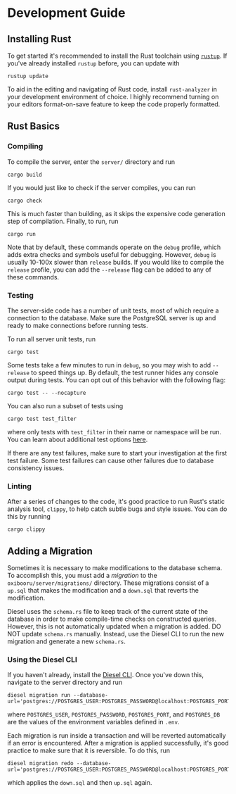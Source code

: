 # Development Guide
## Installing Rust
To get started it's recommended to install the Rust toolchain using [`rustup`](https://www.rust-lang.org/tools/install). If you've already installed `rustup` before, you can update with
```console
rustup update
```
To aid in the editing and navigating of Rust code, install `rust-analyzer` in your development environment of choice. I highly recommend turning on your editors format-on-save feature to keep the code properly formatted.

## Rust Basics
### Compiling
To compile the server, enter the `server/` directory and run
```console
cargo build
```
If you would just like to check if the server compiles, you can run
```console
cargo check
```
This is much faster than building, as it skips the expensive code generation step of compilation. Finally, to run, run
```console
cargo run
```
Note that by default, these commands operate on the `debug` profile, which adds extra checks and symbols useful for debugging. However, `debug` is usually 10-100x slower than `release` builds. If you would like to compile the `release` profile, you can add the `--release` flag can be added to any of these commands.

### Testing
The server-side code has a number of unit tests, most of which require a connection to the database. Make sure the PostgreSQL server is up and ready to make connections before running tests.

To run all server unit tests, run
```console
cargo test
```
Some tests take a few minutes to run in `debug`, so you may wish to add `--release` to speed things up. By default, the test runner hides any console output during tests. You can opt out of this behavior with the following flag:
```console
cargo test -- --nocapture
```
You can also run a subset of tests using
```console
cargo test test_filter
```
where only tests with `test_filter` in their name or namespace will be run. You can learn about additional test options [here](https://doc.rust-lang.org/cargo/commands/cargo-test.html).

If there are any test failures, make sure to start your investigation at the first test failure. Some test failures can cause other failures due to database consistency issues.

### Linting
After a series of changes to the code, it's good practice to run Rust's static analysis tool, `clippy`, to help catch subtle bugs and style issues. You can do this by running
```console
cargo clippy
```

## Adding a Migration
Sometimes it is necessary to make modifications to the database schema. To accomplish this, you must add a *migration* to the `oxibooru/server/migrations/` directory. These migrations consist of a `up.sql` that makes the modification and a `down.sql` that reverts the modification.

Diesel uses the `schema.rs` file to keep track of the current state of the database in order to make compile-time checks on constructed queries. However, this is not automatically updated when a migration is added. DO NOT update `schema.rs` manually. Instead, use the Diesel CLI to run the new migration and generate a new `schema.rs`.

### Using the Diesel CLI
If you haven't already, install the [Diesel CLI](https://diesel.rs/guides/getting-started.html#installing-diesel-cli). Once you've down this, navigate to the server directory and run
```console
diesel migration run --database-url='postgres://POSTGRES_USER:POSTGRES_PASSWORD@localhost:POSTGRES_PORT/POSTGRES_DB'
```
where `POSTGRES_USER`, `POSTGRES_PASSWORD`, `POSTGRES_PORT`, and `POSTGRES_DB` are the values of the environment variables defined in `.env`.

Each migration is run inside a transaction and will be reverted automatically if an error is encountered. After a migration is applied successfully, it's good practice to make sure that it is reversible. To do this, run
```console
diesel migration redo --database-url='postgres://POSTGRES_USER:POSTGRES_PASSWORD@localhost:POSTGRES_PORT/POSTGRES_DB'
```
which applies the `down.sql` and then `up.sql` again.